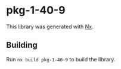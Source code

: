 # pkg-1-40-9

This library was generated with [Nx](https://nx.dev).

## Building

Run `nx build pkg-1-40-9` to build the library.
